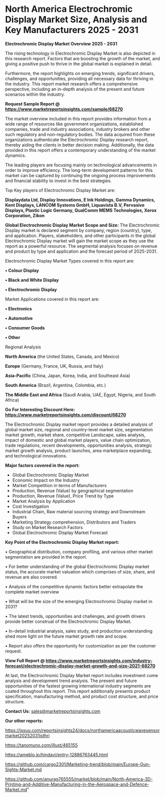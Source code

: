  # North America Electrochromic Display Market Size, Analysis and Key Manufacturers 2025 - 2031

<Strong> Electrochromic Display Market Overview 2025 - 2031</strong>

The rising technology in Electrochromic Display Market is also depicted in this research report. Factors that are boosting the growth of the market, and giving a positive push to thrive in the global market is explained in detail.

Furthermore, the report highlights on emerging trends, significant drivers, challenges, and opportunities, providing all necessary data for thriving in the industry. This report market research offers a comprehensive perspective, including an in-depth analysis of the present and future scenarios within the industry.

<strong>Request Sample Report @ <a href=https://www.marketreportsinsights.com/sample/68270>https://www.marketreportsinsights.com/sample/68270</a></strong>

The market overview included in this report provides information from a wide range of resources like government organizations, established companies, trade and industry associations, industry brokers and other such regulatory and non-regulatory bodies. The data acquired from these organizations authenticate the Electrochromic Display research report, thereby aiding the clients in better decision making. Additionally, the data provided in this report offers a contemporary understanding of the market dynamics.

The leading players are focusing mainly on technological advancements in order to improve efficiency. The long-term development patterns for this market can be captured by continuing the ongoing process improvements and financial stability to invest in the best strategies.

Top Key players of Electrochromic Display Market are:

<strong>Displaydata Ltd, Display Innovations, E Ink Holdings, Gamma Dynamics, Kent Displays, LANCOM Systems GmbH, Liquavista B.V, Pervasive Displays, Plastic Logic Germany, QualComm MEMS Technologies, Xerox Corporation, Zikon</strong>

<strong><b>Global Electrochromic Display Market Scope and Size:</b></strong>
The Electrochromic Display market is declared segment by company, region (country), type, and application. Players, stakeholders, and other participants in the global Electrochromic Display market will gain the market scope as they use the report as a powerful resource. The segmental analysis focuses on revenue and product by type and application and the forecast period of 2025-2031.

Electrochromic Display Market Types covered in this report are:

<strong>• Colour Display

• Black and White Display

• Electrochromic Display</strong>

Market Applications covered in this report are:

<strong>• Electronics

• Automotive

• Consumer Goods

• Other</strong> 

Regional Analysis

<strong>North America</strong> (the United States, Canada, and Mexico)

<strong>Europe</strong> (Germany, France, UK, Russia, and Italy)

<strong>Asia-Pacific</strong> (China, Japan, Korea, India, and Southeast Asia)

<strong>South America</strong> (Brazil, Argentina, Colombia, etc.)

<strong>The Middle East and Africa</strong> (Saudi Arabia, UAE, Egypt, Nigeria, and South Africa)

<strong>Go For Interesting Discount Here: <a href=https://www.marketreportsinsights.com/discount/68270>https://www.marketreportsinsights.com/discount/68270</a></strong>

The Electrochromic Display market report provides a detailed analysis of global market size, regional and country-level market size, segmentation market growth, market share, competitive Landscape, sales analysis, impact of domestic and global market players, value chain optimization, trade regulations, recent developments, opportunities analysis, strategic market growth analysis, product launches, area marketplace expanding, and technological innovations.

<strong><b>Major factors covered in the report:</b></strong>
<ul>
  <li>Global Electrochromic Display Market </li>
  <li>Economic Impact on the Industry</li>
  <li>Market Competition in terms of Manufacturers</li>
  <li>Production, Revenue (Value) by geographical segmentation</li>
  <li>Production, Revenue (Value), Price Trend by Type</li>
  <li>Market Analysis by Application</li>
  <li>Cost Investigation</li>
  <li>Industrial Chain, Raw material sourcing strategy and Downstream Buyers</li>
  <li>Marketing Strategy comprehension, Distributors and Traders</li>
  <li>Study on Market Research Factors</li>
  <li>Global Electrochromic Display Market Forecast</li>
</ul>

<strong><b>Key Point of the Electrochromic Display Market report:</b></strong>

• Geographical distribution, company profiling, and various other market segmentation are provided in the report.

• For better understanding of the global Electrochromic Display market status, the accurate market valuation which comprises of size, share, and revenue are also covered.

• Analysis of the competitive dynamic factors better extrapolate the complete market overview

• What will be the size of the emerging Electrochromic Display market in 2031?

• The latest trends, opportunities and challenges, and growth drivers provide better construal of the Electrochromic Display Market.

• In-detail industrial analysis, sales study, and production understanding shed more light on the future market growth rate and scope.

• Report also offers the opportunity for customization as per the customer request.

<strong><b>View Full Report @ <a href=https://www.marketreportsinsights.com/industry-forecast/electrochromic-display-market-growth-and-size-2021-68270>https://www.marketreportsinsights.com/industry-forecast/electrochromic-display-market-growth-and-size-2021-68270</a></b></strong>


At last, the Electrochromic Display Market report includes investment come analysis and development trend analysis. The present and future opportunities of the fastest growing international industry segments are coated throughout this report. This report additionally presents product specification, manufacturing method, and product cost structure, and price structure.

<strong>Contact Us:</strong>
sales@marketreportsinsights.com

<strong>Our other reports:</strong>

<a href=https://issuu.com/reportsinsights24/docs/northamericaacousticwavesensormarket20252031isthri>https://issuu.com/reportsinsights24/docs/northamericaacousticwavesensormarket20252031isthri</a>

<a href=https://tanomuno.com/illust/465155>https://tanomuno.com/illust/465155</a>

<a href=https://ameblo.jp/hindavi/entry-12886763445.html>https://ameblo.jp/hindavi/entry-12886763445.html</a>

<a href=https://github.com/cargo2301/Marketing-trend/blob/main/Europe-Gun-Sights-Market.md>https://github.com/cargo2301/Marketing-trend/blob/main/Europe-Gun-Sights-Market.md</a>

<a href=https://github.com/anurag765555/market/blob/main/North-America-3D-Printing-and-Additive-Manufacturing-in-the-Aerospace-and-Defence-Market.md>https://github.com/anurag765555/market/blob/main/North-America-3D-Printing-and-Additive-Manufacturing-in-the-Aerospace-and-Defence-Market.md</a>"
